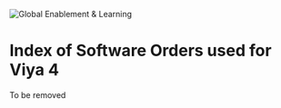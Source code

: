 ![Global Enablement & Learning](https://gelgitlab.race.sas.com/GEL/utilities/writing-content-in-markdown/-/raw/master/img/gel_banner_logo_tech-partners.jpg)


# Index of Software Orders used for Viya 4

To be removed

<!-- ## Storage location

By default, Viya 4 orders are to be placed in:

* URL: <https://gelweb.race.sas.com/scripts/PSGEL255/orders/>
* Location on disk on server: `/r/nagel01/vol/gel/gate/workshops/SCRIPTS/PSGEL255/orders`

## Order Index Table

|  Order Number                                  |  Type    |    Nickname | Content                | Expiry date  | replaces |
|  ---     |  ---  |  ---  |  ---  |  ---  |  ---  |
| [9CDK9C](http://comsat.sas.com/#order=9CDK9C)  |  ext     | simple     |  [content](#9cdk9c)    |   11SEP2020  | |
| [9CDZDD](http://comsat.sas.com/#order=9CDZDD)  |  ext     | big/gelenv |  [content](#9cdzdd)    |   31AUG2021  | |
| [09RG3K](http://comsat.sas.com/#order=09RG3K)  |  int     | testready  |  [content](#9cdzdd)    |   24AUG2020  | |
| [9CF3T6](http://comsat.sas.com/#order=9CF3T6)  |  ext     | po         |  [content](#9cf3t6)    |   30OCT2020  | |
| [9CFHCQ](http://comsat.sas.com/#order=9CFHCQ)  |  ext     | simple     |  [content](#9cfhcq)    |   30SEP2021  | 9CDK9C |
| [9CDZDD](http://comsat.sas.com/#order=9CHKDY)  |  ext     | big/gelenv |  [content](#9chkdy)    |   31AUG2021  | 9CDZDD|

## Order Content

### 9CDK9C

<details><summary>Click here to see the detailed list of products</summary>

```log
SAS Visual Analytics (on SAS Viya)
SAS Visual Data Mining and Machine Learning
SAS Visual Statistics (on SAS Viya)
SAS/ACCESS Interface to Google BigQuery (on SAS Viya)
SAS/ACCESS Interface to Hadoop (on SAS Viya)
SAS/ACCESS Interface to Oracle (on SAS Viya)
```

</details>

### 9CDZDD

<details><summary>Click here to see the detailed list of products</summary>

```log
Risk Modeling Add-on for SAS Visual Data Mining and Machine Learning
SAS Data Preparation
SAS Data Quality
SAS Econometrics
SAS Event Stream Manager
SAS Event Stream Processing (SAS Viya Enabled)
SAS In-Database Technologies for Hadoop (on SAS Viya)
SAS In-Database Technologies for Spark (on SAS Viya)
SAS In-Database Technologies for Teradata (on SAS Viya)
SAS Intelligent Decisioning
SAS Model Manager (on SAS Viya)
SAS Optimization
SAS Text Analytics for French (on SAS Viya)
SAS Text Analytics for Italian (on SAS Viya)
SAS Text Analytics for Spanish (on SAS Viya)
SAS Visual Analytics (on SAS Viya)
SAS Visual Data Mining and Machine Learning
SAS Visual Forecasting
SAS Visual Statistics (on SAS Viya)
SAS Visual Text Analytics
SAS/ACCESS Interface to Amazon Redshift (on SAS Viya)
SAS/ACCESS Interface to DB2 (on SAS Viya)
SAS/ACCESS Interface to Google BigQuery (on SAS Viya)
SAS/ACCESS Interface to Greenplum (on SAS Viya)
SAS/ACCESS Interface to HAWQ (on SAS Viya)
SAS/ACCESS Interface to Hadoop (on SAS Viya)
SAS/ACCESS Interface to Impala (on SAS Viya)
SAS/ACCESS Interface to JDBC (on SAS Viya)
SAS/ACCESS Interface to Microsoft SQL Server (on SAS Viya)
SAS/ACCESS Interface to MongoDB (on SAS Viya)
SAS/ACCESS Interface to MySQL (on SAS Viya)
SAS/ACCESS Interface to Netezza (on SAS Viya)
SAS/ACCESS Interface to ODBC (on SAS Viya)
SAS/ACCESS Interface to Oracle (on SAS Viya)
SAS/ACCESS Interface to PC Files (on SAS Viya)
SAS/ACCESS Interface to PostgreSQL (on SAS Viya)
SAS/ACCESS Interface to R/3 (on SAS Viya)
SAS/ACCESS Interface to SAP ASE (on SAS Viya)
SAS/ACCESS Interface to SAP HANA (on SAS Viya)
SAS/ACCESS Interface to Salesforce (on SAS Viya)
SAS/ACCESS Interface to Snowflake (on SAS Viya)
SAS/ACCESS Interface to Spark (on SAS Viya)
SAS/ACCESS Interface to Teradata (on SAS Viya)
SAS/ACCESS Interface to Vertica (on SAS Viya)
SAS/CONNECT (on SAS Viya)
SAS/QC (on SAS Viya)
```

</details>

### 09RG3K

<details><summary>Click here to see the detailed list of products</summary>

```log
SAS Visual Analytics (on SAS Viya)
SAS Visual Data Mining and Machine Learning
SAS Visual Statistics (on SAS Viya)
```

</details>

### 9CF3T6

<details><summary>Click here to see the detailed list of products</summary>

```log
SAS Data Science Programming
SAS/ACCESS Interface to Hadoop (on SAS Viya)
SAS/ACCESS Interface to Microsoft SQL Server (on SAS Viya)
SAS/ACCESS Interface to MySQL (on SAS Viya)
SAS/ACCESS Interface to Oracle (on SAS Viya)
```

</details>

### 9CFHCQ

<details><summary>Click here to see the detailed list of products</summary>

```log
SAS Visual Analytics (on SAS Viya)
SAS Visual Data Mining and Machine Learning
SAS Visual Statistics (on SAS Viya)
SAS/ACCESS Interface to Google BigQuery (on SAS Viya)
SAS/ACCESS Interface to Hadoop (on SAS Viya)
SAS/ACCESS Interface to Oracle (on SAS Viya)
```

</details>

### 9CHKDY

<details><summary>Click here to see the detailed list of products</summary>

```log
Risk Modeling Add-on for SAS Visual Machine Learning
SAS Assortment Planning
SAS Demand Planning
SAS Econometrics
SAS Event Stream Processing (SAS Viya Enabled)
SAS Financial Planning
SAS Intelligent Decisioning
SAS Markdown Optimization (on SAS Viya)
SAS Model Manager (on SAS Viya)
SAS Optimization
SAS Risk Cirrus: Asset and Liability Management
SAS Risk Engine
SAS Size Optimization (on SAS Viya)
SAS Studio Analyst
SAS Visual Analytics
SAS Visual Data Science
SAS Visual Data Science Decisioning
SAS Visual Forecasting
SAS Visual Machine Learning
SAS Visual Statistics
SAS Visual Text Analytics
SAS/ACCESS Interface to HAWQ (on SAS Viya)
```

</details> -->
